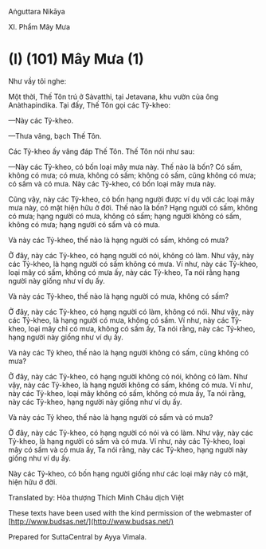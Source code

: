  

Aṅguttara Nikāya

XI. Phẩm Mây Mưa

# (I) (101) Mây Mưa (1)

Như vầy tôi nghe:

Một thời, Thế Tôn trú ở Sàvatthi, tại Jetavana, khu vườn của ông Anàthapindika. Tại đấy, Thế Tôn gọi các Tỷ-kheo:

—Này các Tỷ-kheo.

—Thưa vâng, bạch Thế Tôn.

Các Tỷ-kheo ấy vâng đáp Thế Tôn. Thế Tôn nói như sau:

—Này các Tỷ-kheo, có bốn loại mây mưa này. Thế nào là bốn? Có sấm, không có mưa; có mưa, không có sấm; không có sấm, cũng không có mưa; có sấm và có mưa. Này các Tỷ-kheo, có bốn loại mây mưa này.

Cũng vậy, này các Tỷ-kheo, có bốn hạng người được ví dụ với các loại mây mưa này, có mặt hiện hữu ở đời. Thế nào là bốn? Hạng người có sấm, không có mưa; hạng người có mưa, không có sấm; hạng người không có sấm, không có mưa; hạng người có sấm và có mưa.

Và này các Tỷ-kheo, thế nào là hạng người có sấm, không có mưa?

Ở đây, này các Tỷ-kheo, có hạng người có nói, không có làm. Như vậy, này các Tỷ-kheo, là hạng người có sấm không có mưa. Ví như, này các Tỷ-kheo, loại mây có sấm, không có mưa ấy, này các Tỷ-kheo, Ta nói rằng hạng người này giống như ví dụ ấy.

Và này các Tỷ-kheo, thế nào là hạng người có mưa, không có sấm?

Ở đây, này các Tỷ-kheo, có hạng người có làm, không có nói. Như vậy, này các Tỷ-kheo, là hạng người có mưa, không có sấm. Ví như, này các Tỷ-kheo, loại mây chỉ có mưa, không có sấm ấy, Ta nói rằng, này các Tỷ-kheo, hạng người này giống như ví dụ ấy.

Và này các Tỷ kheo, thế nào là hạng người không có sấm, cũng không có mưa?

Ở đây, này các Tỷ-kheo, có hạng người không có nói, không có làm. Như vậy, này các Tỷ-kheo, là hạng người không có sấm, không có mưa. Ví như, này các Tỷ-kheo, loại mây không có sấm, không có mưa ấy, Ta nói rằng, này các Tỷ-kheo, hạng người này giống như ví dụ ấy.

Và này các Tỷ kheo, thế nào là hạng người có sấm và có mưa?

Ở đây, này các Tỷ-kheo, có hạng người có nói và có làm. Như vậy, này các Tỷ-kheo, là hạng người có sấm và có mưa. Ví như, này các Tỷ-kheo, loại mây có sấm và có mưa ấy, Ta nói rằng, này các Tỷ-kheo, hạng người này giống như ví dụ ấy.

Này các Tỷ-kheo, có bốn hạng người giống như các loại mây này có mặt, hiện hữu ở đời.

Translated by: Hòa thượng Thích Minh Châu dịch Việt

These texts have been used with the kind permission of the webmaster of [http://www.budsas.net/](http://www.budsas.net/)

Prepared for SuttaCentral by Ayya Vimala.